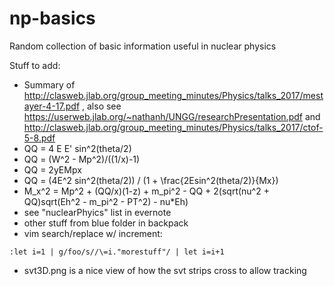 # np-basics
Random collection of basic information useful in nuclear physics

Stuff to add:
- Summary of http://clasweb.jlab.org/group_meeting_minutes/Physics/talks_2017/mestayer-4-17.pdf , also see https://userweb.jlab.org/~nathanh/UNGG/researchPresentation.pdf and http://clasweb.jlab.org/group_meeting_minutes/Physics/talks_2017/ctof-5-8.pdf
- QQ = 4 E E' sin^2(theta/2)
- QQ = (W^2 - Mp^2)/((1/x)-1)
- QQ = 2yEMpx
- QQ = (4E^2 sin^2(theta/2)) / (1 + \frac{2Esin^2(theta/2)}{Mx})
- M_x^2 = Mp^2 + (QQ/x)(1-z) + m_pi^2 - QQ + 2(sqrt(nu^2 + QQ)sqrt(Eh^2 - m_pi^2 - PT^2) - nu*Eh)
- see "nuclearPhyics" list in evernote
- other stuff from blue folder in backpack
- vim search/replace w/ increment:
```vim
:let i=1 | g/foo/s//\=i."morestuff"/ | let i=i+1
```
- svt3D.png is a nice view of how the svt strips cross to allow tracking
